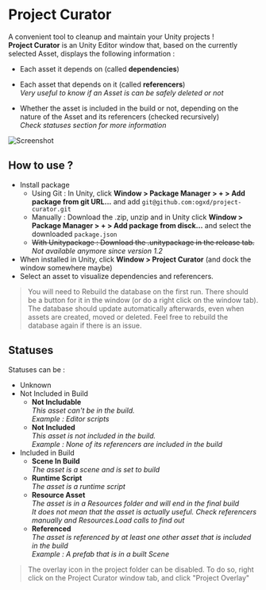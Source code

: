 # Project Curator

A convenient tool to cleanup and maintain your Unity projects !    
**Project Curator** is an Unity Editor window that, based on the currently selected Asset, displays the following information :

- Each asset it depends on (called **dependencies**)

- Each asset that depends on it (called **referencers**)  
  *Very useful to know if an Asset is can be safely deleted or not*

- Whether the asset is included in the build or not, depending on the nature of the Asset and its referencers (checked recursively)  
  *Check statuses section for more information*

![Screenshot](https://raw.githubusercontent.com/ogxd/project-curator/master/Demo/project-curator-big.gif)

## How to use ?
- Install package
  - Using Git : In Unity, click **Window > Package Manager > + > Add package from git URL...** and add `git@github.com:ogxd/project-curator.git`
  - Manually : Download the .zip, unzip and in Unity click **Window > Package Manager > + > Add package from disck...** and select the downloaded `package.json`
  - ~~With Unitypackage : Download the .unitypackage in the release tab.~~ *Not available anymore since version 1.2*
- When installed in Unity, click **Window > Project Curator** (and dock the window somewhere maybe)
- Select an asset to visualize dependencies and referencers.

> You will need to Rebuild the database on the first run. There should be a button for it in the window (or do a right click on the window tab). The database should update automatically afterwards, even when assets are created, moved or deleted. Feel free to rebuild the database again if there is an issue.

## Statuses

Statuses can be :

- Unknown
- Not Included in Build
  - **Not Includable**  
    *This asset can't be in the build.*  
    *Example : Editor scripts*
  - **Not Included**  
    *This asset is not included in the build.  
    Example : None of its referencers are included in the build*
- Included in Build
  - **Scene In Build**  
    *The asset is a scene and is set to build*
  - **Runtime Script**  
    *The asset is a runtime script*
  - **Resource Asset**  
    *The asset is in a Resources folder and will end in the final build  
    It does not mean that the asset is actually useful. Check referencers manually and Resources.Load calls to find out*
  - **Referenced**  
    *The asset is referenced by at least one other asset that is included in the build  
    Example : A prefab that is in a built Scene*  

> The overlay icon in the project folder can be disabled. To do so, right click on the Project Curator window tab, and click "Project Overlay"